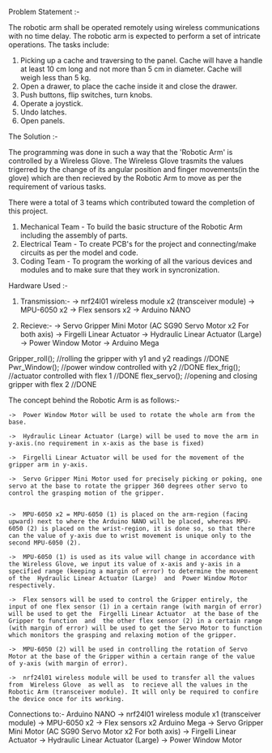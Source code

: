 Problem Statement :-

The robotic arm shall be operated remotely using wireless communications with no time delay. The robotic arm is expected to perform a set of intricate operations.
The tasks include:
1. Picking up a cache and traversing to the panel. Cache will have a handle at least 10 cm long and not more than 5 cm in diameter. Cache will weigh less than 5 kg.
2. Open a drawer, to place the cache inside it and close the drawer.
3. Push buttons, flip switches, turn knobs.
4. Operate a joystick.
5. Undo latches.
6. Open panels.

The Solution :-

The programming was done in such a way that the 'Robotic Arm' is controlled by a Wireless Glove. The Wireless Glove trasmits the values trigerred by the change of its angular position and finger movements(in the glove) which are then recieved by the Robotic Arm to move as per the requirement of various tasks.

There were a total of 3 teams which contributed toward the completion of this project.
1. Mechanical Team - To build the basic structure of the Robotic Arm including the assembly of parts.
2. Electrical Team - To create PCB's for the project and connecting/make circuits as per the model and code.
3. Coding Team - To program the working of all the various devices and modules and to make sure that they work in syncronization.


Hardware Used :-

1. Transmission:-
    ->  nrf24l01 wireless module x2 (transceiver module)
    ->  MPU-6050 x2
    ->  Flex sensors x2
    ->  Arduino NANO    

2. Recieve:- 
    ->  Servo Gripper Mini Motor (AC SG90 Servo Motor x2 For both axis)
    ->  Firgelli Linear Actuator
    ->  Hydraulic Linear Actuator (Large)
    ->  Power Window Motor
    ->  Arduino Mega

Gripper_roll();   //rolling the gripper with y1 and y2 readings       //DONE
  Pwr_Window();     //power window controlled with y2                   //DONE
  flex_frig();      //actuator controlled with flex 1                   //DONE
  flex_servo();     //opening and closing gripper with flex 2           //DONE

The concept behind the Robotic Arm is as follows:-

    ->  Power Window Motor will be used to rotate the whole arm from the base.

    ->  Hydraulic Linear Actuator (Large) will be used to move the arm in y-axis.(no requirement in x-axis as the base is fixed)

    ->  Firgelli Linear Actuator will be used for the movement of the gripper arm in y-axis.

    ->  Servo Gripper Mini Motor used for precisely picking or poking, one servo at the base to rotate the gripper 360 degrees other servo to control the grasping motion of the gripper.


    ->  MPU-6050 x2 = MPU-6050 (1) is placed on the arm-region (facing upward) next to where the Arduino NANO will be placed, whereas MPU-6050 (2) is placed on the wrist-region, it is done so, so that there can the value of y-axis due to wrist movement is unique only to the second MPU-6050 (2). 

    ->  MPU-6050 (1) is used as its value will change in accordance with the Wireless Glove, we input its value of x-axis and y-axis in a specified range (keeping a margin of error) to determine the movement of the  Hydraulic Linear Actuator (Large)  and  Power Window Motor  respectively.

    ->  Flex sensors will be used to control the Gripper entirely, the input of one flex sensor (1) in a certain range (with margin of error) will be used to get the  Firgelli Linear Actuator  at the base of the Gripper to function  and  the other flex sensor (2) in a certain range (with margin of error) will be used to get the Servo Motor to function which monitors the grasping and relaxing motion of the gripper.

    ->  MPU-6050 (2) will be used in controlling the rotation of Servo Motor at the base of the Gripper within a certain range of the value of y-axis (with margin of error).  

    ->  nrf24l01 wireless module will be used to transfer all the values from  Wireless Glove  as well as  to recieve all the values in the Robotic Arm (transceiver module). It will only be required to confire the device once for its working.


Connections to:-
     Arduino NANO
    ->  nrf24l01 wireless module x1 (transceiver module)
    ->  MPU-6050 x2
    ->  Flex sensors x2
     Arduino Mega
    ->  Servo Gripper Mini Motor (AC SG90 Servo Motor x2 For both axis)
    ->  Firgelli Linear Actuator
    ->  Hydraulic Linear Actuator (Large)
    ->  Power Window Motor